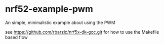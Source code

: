 # nrf52-example-pwm

An simple, minimalistic example about using the PWM


see https://github.com/rbarzic/nrf5x-dk-gcc.git for how to use the Makefile based flow
